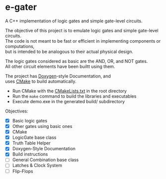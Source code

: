 # e-gater
A C++ implementation of logic gates and simple gate-level circuits.

The objective of this project is to emulate logic gates and simple gate-level circuits.  
The code is not meant to be fast or efficient in implementing components or computations,  
but is intended to be analogous to their actual physical design.  
  
The logic gates considered as basic are the AND, OR, and NOT gates.  
All other circuit elements have been builtt using them.  

The project has [Doxygen](http://www.doxygen.nl/)-style Documentation, and  
uses [CMake](https://cmake.org/) to build automatically.
- Run CMake with the [CMakeLists.txt](CMakeLists.txt) in the root directory
- Run the `make` command to build the libraries and executables
- Execute demo.exe in the generated build/ subdirectory

Objectives:
- [x] Basic logic gates
- [x] Other gates using basic ones
- [x] CMake
- [x] LogicGate base class
- [x] Truth Table Helper
- [x] Doxygen-Style Documentation
- [x] Build instructions
- [ ] General Combination base class
- [ ] Latches & Clock System
- [ ] Flip-Flops